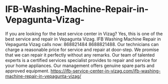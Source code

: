 # IFB-Washing-Machine-Repair-in-Vepagunta-Vizag-
  If you are looking for the best service center in Vizag? Yes, this is one of the best service and repair in Vepagunta Vizag. IFB Washing Machine Repair in Vepagunta Vizag calls now: 868821484 8688821488.  Our technicians can charge a reasonable price for service and repair at door-step. We promise that we can repair it perfectly without any remarks. Our team of talented experts is a certified services specialist provides to repair and service for your home appliances. Our management offers genuine spare parts and approved equipment. https://ifb-service-center-in-vizag.com/ifb-washing-machine-repair-in-vepagunta-vizag/
